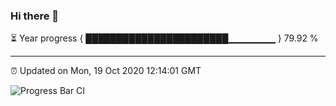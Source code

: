 ### Hi there 👋

⏳ Year progress { ███████████████████████▁▁▁▁▁▁▁ } 79.92 %

---

⏰ Updated on Mon, 19 Oct 2020 12:14:01 GMT

![Progress Bar CI](https://github.com/liununu/liununu/workflows/Progress%20Bar%20CI/badge.svg)
